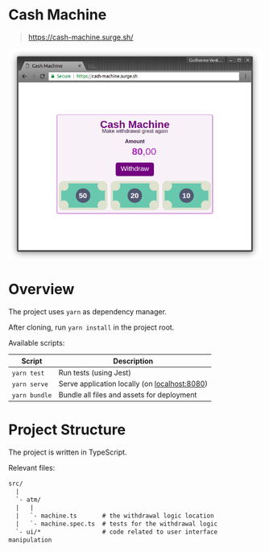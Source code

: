 # Cash Machine
> https://cash-machine.surge.sh/

[![Cash Machine Screenshot](src/assets/img/screenshot.png)](https://cash-machine.surge.sh/)

# Overview

The project uses `yarn` as dependency manager.

After cloning, run `yarn install` in the project root.

Available scripts:

| Script        | Description                                 |
|---------------|---------------------------------------------|
| `yarn test`   | Run tests (using Jest) |
| `yarn serve`  | Serve application locally (on [localhost:8080](http://localhost:8080/)) |
| `yarn bundle` | Bundle all files and assets for deployment |

# Project Structure

The project is written in TypeScript.

Relevant files:

```
src/
  |
  `- atm/
  |   |
  |   `- machine.ts       # the withdrawal logic location
  |   `- machine.spec.ts  # tests for the withdrawal logic
  `- ui/*                 # code related to user interface manipulation
```